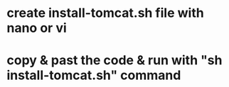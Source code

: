 # create install-tomcat.sh file with nano or vi 
# copy & past the code & run with "sh install-tomcat.sh" command
